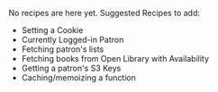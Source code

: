 No recipes are here yet. Suggested Recipes to add:

* Setting a Cookie
* Currently Logged-in Patron
* Fetching patron's lists
* Fetching books from Open Library with Availability
* Getting a patron's S3 Keys
* Caching/memoizing a function
 